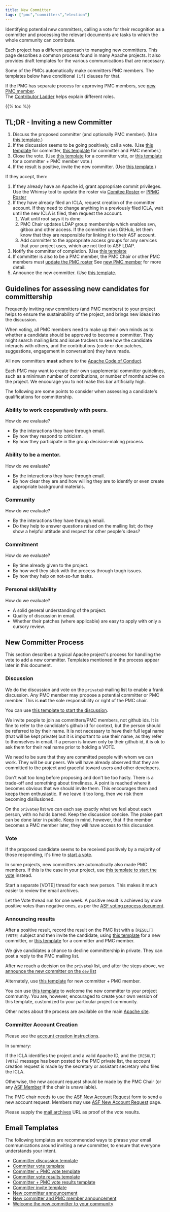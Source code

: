 ```yaml
---
title: New Committer
tags: ["pmc","committers","election"]
---
```


Identifying potential new committers, calling a vote for their recognition
as a committer and processing the relevant documents are tasks to which
the whole community can contribute.

Each project has a different approach to managing new committers. This page
describes a common process found in many Apache projects. It also provides
draft templates for the various communications that are necessary.

Some of the PMCs automatically make committers PMC members. The templates below
have conditional `[if]` clauses for that.

If the PMC has separate process for approving PMC members, see
[new PMC member](newpmcmember.html).  
The [Contributor Ladder](https://community.apache.org/contributor-ladder.html) helps explain different roles.

{{% toc %}}

<a name="NewCommitter-Summary"></a>
## TL;DR - Inviting a new Committer

1. Discuss the proposed committer (and optionally PMC member). (Use
   [this template](templates/committer-discuss.txt).)
1. If the discussion seems to be going positively,
   call a vote. (Use [this template](templates/committer-vote.txt) for
   committer, [this template](templates/committer-pmc-vote.txt) for
   committer and PMC member.)
1. Close the vote. (Use [this template](templates/committer-results.txt) for a committer vote, or [this template](templates/committer-pmc-results.txt) for a committer + PMC member vote.)
1. If the result is positive, invite the new committer. (Use [this
   template](templates/committer-invite.txt).)

If they accept, then:

1. If they already have an Apache id, grant appropriate commit privileges.
   Use the Whimsy tool to update the roster via [Comitee Roster](https://whimsy.apache.org/roster/committee/) or
   [PPMC Roster](https://whimsy.apache.org/roster/ppmc/)
1. If they have already filed an ICLA, request creation of the committer account.
   If they need to change anything in a previously filed ICLA, wait until the new ICLA is filed,
   then request the account.
   1. Wait until root says it is done
   1. PMC Chair updates LDAP group membership which enables svn, gitbox and other access.
      If the committer uses GitHub, let them know that they are responsible for linking 
      it to their ASF account.
   1. Add committer to the appropriate access groups for any services
      that your project uses, which are not tied to ASF LDAP.
1. Notify the committer of completion. (Use [this
   template](templates/committer-welcome.txt)
1. If committer is also to be a PMC member, the PMC Chair or other PMC
   members must [update the PMC roster](https://whimsy.apache.org/roster/committee/)
   See [new PMC member](https://www.apache.org/dev/pmc.html#newpmcmember) for more detail.
1. Announce the new committer. (Use [this
  template](templates/committer-announce.txt).


<a name="NewCommitter-Guidelinesforassessingnewcandidatesforcommittership"></a>
## Guidelines for assessing new candidates for committership

Frequently inviting new committers (and PMC members) to your project
helps to ensure the sustainability of the project, and brings new ideas
into the discussion.

When voting, all PMC members need to make up their own minds as to whether a candidate
should be approved to become a committer. They might search mailing lists and issue trackers to see
how the candidate interacts with others, and the contributions (code or doc patches, suggestions, engagement in conversation) they have made.

All new committers **must** adhere to the [Apache Code of Conduct](https://www.apache.org/foundation/policies/conduct.html).

Each PMC may want to create their own supplemental committer guidelines,
such as a minimum number of contributions, or number of months active on
the project. We encourage you to not make this bar artificially high.

The following are some points to consider when assessing a candidate's qualifications for committership.

<a name="NewCommitter-Abilitytoworkco-operativelywithpeers."></a>
### Ability to work cooperatively with peers.
How do we evaluate?

  - By the interactions they have through email.
  - By how they respond to criticism.
  - By how they participate in the group decision-making process.

<a name="NewCommitter-Abilitytobeamentor."></a>
### Ability to be a mentor.
How do we evaluate?

  - By the interactions they have through email.
  - By how clear they are and how willing they are to identify or even create appropriate background
materials.

<a name="NewCommitter-Community"></a>
### Community
How do we evaluate?

  - By the interactions they have through email.
  - Do they help to answer questions raised on the mailing list; do they show a helpful
attitude and respect for other people's ideas?

<a name="NewCommitter-Committment"></a>
### Commitment
How do we evaluate?

  - By time already given to the project.
  - By how well they stick with the process through tough issues.
  - By how they help on not-so-fun tasks.

<a name="NewCommitter-Personalskill/ability"></a>
### Personal skill/ability
How do we evaluate?

  - A solid general understanding of the project.
  - Quality of discussion in email.
  - Whether their patches (where applicable) are easy to apply with only a cursory review.

<a name="NewCommitter-NewCommitterProcess"></a>
## New Committer Process

This section describes a typical Apache project's process for handling the
vote to add a new committer. Templates mentioned in the process appear
later in this document.

<a name="NewCommitter-Discussion"></a>
### Discussion

We do the discussion and vote on the `private@` mailing list to enable a frank
discussion. Any PMC member may propose a potential committer or PMC
member. This is **not** the sole responsibility or right of the PMC
chair.

You can use [this template to start the
discussion](templates/committer-discuss.txt).

We invite people to join as committers/PMC members, not github ids. It is
fine to refer to the candidate's github id for context, but the person should
be referred to by their name. It is not necessary to have their full legal
name (that will be kept private) but it is important to use their name, as
they refer to themselves in email. If a person is known only by their github
id, it is ok to ask them for their real name prior to holding a VOTE.

We need to be sure that they are committed people with whom we can work.
They will be our peers. We will have already observed that they are
committed to the project and graceful toward users and other developers.

Don't wait too long before proposing and don't be too hasty. There is a
trade-off and something about timeliness. A point is reached where it
becomes obvious that we should invite them. This encourages them and keeps
them enthusiastic. If we leave it too long, then we risk them becoming
disillusioned.

On the `private@` list we can each say exactly what we feel about each person,
with no holds barred. Keep the discussion concise. The praise part can
be done later in public. Keep in mind, however, that if the member becomes
a PMC member later, they will have access to this discussion.

### Vote

If the proposed candidate seems to be received positively by a majority
of those responding, it's time to [start a vote](templates/committer-vote.txt). 

In some projects, new committers are automatically also made PMC members.
If this is the case in your project, use [this template to start the
vote](committer-pmc-vote.txt) instead.

Start a separate [VOTE] thread for each new person. This makes it much easier
to review the email archives.

Let the Vote thread run for one week. A positive result is achieved by
more positive votes than negative ones, as per the [ASF voting process
document](https://apache.org/foundation/voting).

### Announcing results

After a positive result, record the result on the PMC list with a `[RESULT][VOTE]` subject
and then invite the candidate, using [this template](templates/committer-results.txt) 
for a new committer, or [this template](templates/committer-pmc-results.txt) 
for a committer and PMC member.

We give candidates a chance to decline committership 
in private. They can post a reply to the PMC mailing list.

After we reach a decision on the `private@` list, and after the steps above, we
[announce the new committer on the `dev` list](template/committer-announce.txt)

Alternately, use [this template](templates/committer-pmc-announce.txt) for new
committer + PMC member.

You can use [this template](templates/committer-welcome.txt) to welcome
the new committer to your project community. You are, however,
encouraged to create your own version of this template, customized to
your particular project community.

Other notes about the process are available on the main 
[Apache site](https://www.apache.org/dev/pmc.html#newcommitter).

### Committer Account Creation
Please see the [account creation instructions](https://www.apache.org/dev/pmc.html#newcommitter).

In summary:

If the ICLA identifies the project and a valid Apache ID, and the
`[RESULT][VOTE]` message has been posted to the PMC private list,
the account creation request is made by the
secretary or assistant secretary who files the ICLA.

Otherwise, the new account request should be made by the
PMC Chair (or any [ASF Member](https://www.apache.org/foundation/glossary.html#Member)
if the chair is unavailable).

The PMC chair needs to use the [ASF New Account Request](https://id.apache.org/acreq/pmc-chairs/) form to
send a new account request. Members may use [ASF New Account Request](https://id.apache.org/acreq/members/) page.

Please supply the [mail archives](https://lists.apache.org/) URL as
proof of the vote results.

<a name="NewCommitter-EmailTemplates"></a>
## Email Templates

The following templates are recommended ways to phrase your email
communications around inviting a new committer, to ensure that everyone
understands your intent.

* [Committer discussion template](templates/committer-discuss.txt)
* [Committer vote template](templates/committer-vote.txt)
* [Committer + PMC vote template](templates/committer-pmc-vote.txt)
* [Committer vote results template](templates/committer-results.txt)
* [Committer + PMC vote results template](templates/committer-pmc-results.txt)
* [Committer invite template](templates/committer-invite.txt)
* [New committer announcement](templates/committer-announce.txt)
* [New committer and PMC member announcement](templates/committer-pmc-announce.txt)
* [Welcome the new committer to your community](templates/committer-welcome.txt)

